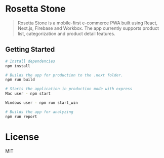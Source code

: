# Rosetta Stone

> Rosetta Stone is a mobile-first e-commerce PWA built using React, Next.js, Firebase and Workbox. The app currently supports product list, categorization and product detail features.

## Getting Started

```sh
# Install dependencies
npm install

# Builds the app for production to the .next folder.
npm run build

# Starts the application in production mode with express
Mac user - npm start

Windows user - npm run start_win

# Builds the app for analyzing
npm run report
```

# License

MIT
